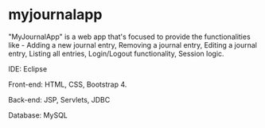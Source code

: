 # myjournalapp
"MyJournalApp" is a web app that's focused to provide the functionalities like - Adding a new journal entry, Removing a journal entry, Editing a journal entry, Listing all entries, Login/Logout functionality, Session logic. 

IDE: 
Eclipse

Front-end: 
HTML, CSS, Bootstrap 4.

Back-end: 
JSP, Servlets, JDBC

Database:
MySQL 
